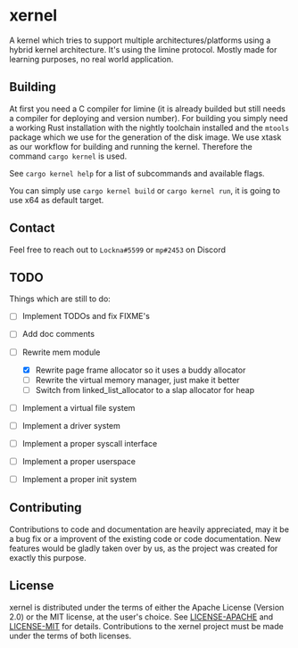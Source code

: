 # xernel
A kernel which tries to support multiple architectures/platforms using a hybrid kernel architecture.
It's using the limine protocol.
Mostly made for learning purposes, no real world application.

## Building
At first you need a C compiler for limine (it is already builded but still needs a compiler for deploying and version number).
For building you simply need a working Rust installation with the nightly toolchain installed and the `mtools` package which we use for the generation of the disk image.
We use xtask as our workflow for building and running the kernel.
Therefore the command `cargo kernel` is used.

See `cargo kernel help` for a list of subcommands and available flags.

You can simply use `cargo kernel build` or `cargo kernel run`, it is going to use x64 as default target.

## Contact
Feel free to reach out to `Lockna#5599` or `mp#2453` on Discord

## TODO
Things which are still to do:
- [ ] Implement TODOs and fix FIXME's
- [ ] Add doc comments
- [ ] Rewrite mem module
    - [x] Rewrite page frame allocator so it uses a buddy allocator
    - [ ] Rewrite the virtual memory manager, just make it better
    - [ ] Switch from linked_list_allocator to a slap allocator for heap
- [ ] Implement a virtual file system
- [ ] Implement a driver system
- [ ] Implement a proper syscall interface
- [ ] Implement a proper userspace
- [ ] Implement a proper init system


## Contributing
Contributions to code and documentation are heavily appreciated, may it be a bug fix or a improvent of the existing code or code documentation.
New features would be gladly taken over by us, as the project was created for exactly this purpose.

## License
xernel is distributed under the terms of either the Apache License (Version 2.0) or the MIT license, at the user's choice.
See [LICENSE-APACHE](./LICENSE-APACHE) and [LICENSE-MIT](./LICENSE-MIT) for details.
Contributions to the xernel project must be made under the terms of both licenses.
